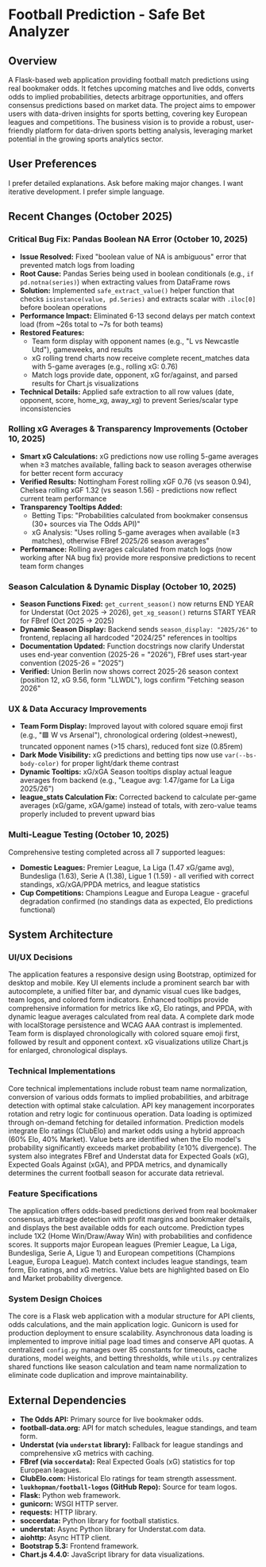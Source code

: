 # Football Prediction - Safe Bet Analyzer

## Overview
A Flask-based web application providing football match predictions using real bookmaker odds. It fetches upcoming matches and live odds, converts odds to implied probabilities, detects arbitrage opportunities, and offers consensus predictions based on market data. The project aims to empower users with data-driven insights for sports betting, covering key European leagues and competitions. The business vision is to provide a robust, user-friendly platform for data-driven sports betting analysis, leveraging market potential in the growing sports analytics sector.

## User Preferences
I prefer detailed explanations. Ask before making major changes. I want iterative development. I prefer simple language.

## Recent Changes (October 2025)
### Critical Bug Fix: Pandas Boolean NA Error (October 10, 2025)
- **Issue Resolved:** Fixed "boolean value of NA is ambiguous" error that prevented match logs from loading
- **Root Cause:** Pandas Series being used in boolean conditionals (e.g., `if pd.notna(series)`) when extracting values from DataFrame rows
- **Solution:** Implemented `safe_extract_value()` helper function that checks `isinstance(value, pd.Series)` and extracts scalar with `.iloc[0]` before boolean operations
- **Performance Impact:** Eliminated 6-13 second delays per match context load (from ~26s total to ~7s for both teams)
- **Restored Features:**
  - Team form display with opponent names (e.g., "L vs Newcastle Utd"), gameweeks, and results
  - xG rolling trend charts now receive complete recent_matches data with 5-game averages (e.g., rolling xG: 0.76)
  - Match logs provide date, opponent, xG for/against, and parsed results for Chart.js visualizations
- **Technical Details:** Applied safe extraction to all row values (date, opponent, score, home_xg, away_xg) to prevent Series/scalar type inconsistencies

### Rolling xG Averages & Transparency Improvements (October 10, 2025)
- **Smart xG Calculations:** xG predictions now use rolling 5-game averages when ≥3 matches available, falling back to season averages otherwise for better recent form accuracy
- **Verified Results:** Nottingham Forest rolling xGF 0.76 (vs season 0.94), Chelsea rolling xGF 1.32 (vs season 1.56) - predictions now reflect current team performance
- **Transparency Tooltips Added:**
  - Betting Tips: "Probabilities calculated from bookmaker consensus (30+ sources via The Odds API)"
  - xG Analysis: "Uses rolling 5-game averages when available (≥3 matches), otherwise FBref 2025/26 season averages"
- **Performance:** Rolling averages calculated from match logs (now working after NA bug fix) provide more responsive predictions to recent team form changes

### Season Calculation & Dynamic Display (October 10, 2025)
- **Season Functions Fixed:** `get_current_season()` now returns END YEAR for Understat (Oct 2025 → 2026), `get_xg_season()` returns START YEAR for FBref (Oct 2025 → 2025)
- **Dynamic Season Display:** Backend sends `season_display: "2025/26"` to frontend, replacing all hardcoded "2024/25" references in tooltips
- **Documentation Updated:** Function docstrings now clarify Understat uses end-year convention (2025-26 = "2026"), FBref uses start-year convention (2025-26 = "2025")
- **Verified:** Union Berlin now shows correct 2025-26 season context (position 12, xG 9.56, form "LLWDL"), logs confirm "Fetching season 2026"

### UX & Data Accuracy Improvements
- **Team Form Display:** Improved layout with colored square emoji first (e.g., "🟩 W vs Arsenal"), chronological ordering (oldest→newest), truncated opponent names (>15 chars), reduced font size (0.85rem)
- **Dark Mode Visibility:** xG predictions and betting tips now use `var(--bs-body-color)` for proper light/dark theme contrast
- **Dynamic Tooltips:** xG/xGA Season tooltips display actual league averages from backend (e.g., "League avg: 1.47/game for La Liga 2025/26")
- **league_stats Calculation Fix:** Corrected backend to calculate per-game averages (xG/game, xGA/game) instead of totals, with zero-value teams properly included to prevent upward bias

### Multi-League Testing (October 10, 2025)
Comprehensive testing completed across all 7 supported leagues:
- **Domestic Leagues:** Premier League, La Liga (1.47 xG/game avg), Bundesliga (1.63), Serie A (1.38), Ligue 1 (1.59) - all verified with correct standings, xG/xGA/PPDA metrics, and league statistics
- **Cup Competitions:** Champions League and Europa League - graceful degradation confirmed (no standings data as expected, Elo predictions functional)

## System Architecture

### UI/UX Decisions
The application features a responsive design using Bootstrap, optimized for desktop and mobile. Key UI elements include a prominent search bar with autocomplete, a unified filter bar, and dynamic visual cues like badges, team logos, and colored form indicators. Enhanced tooltips provide comprehensive information for metrics like xG, Elo ratings, and PPDA, with dynamic league averages calculated from real data. A complete dark mode with localStorage persistence and WCAG AAA contrast is implemented. Team form is displayed chronologically with colored square emoji first, followed by result and opponent context. xG visualizations utilize Chart.js for enlarged, chronological displays.

### Technical Implementations
Core technical implementations include robust team name normalization, conversion of various odds formats to implied probabilities, and arbitrage detection with optimal stake calculation. API key management incorporates rotation and retry logic for continuous operation. Data loading is optimized through on-demand fetching for detailed information. Prediction models integrate Elo ratings (ClubElo) and market odds using a hybrid approach (60% Elo, 40% Market). Value bets are identified when the Elo model's probability significantly exceeds market probability (≥10% divergence). The system also integrates FBref and Understat data for Expected Goals (xG), Expected Goals Against (xGA), and PPDA metrics, and dynamically determines the current football season for accurate data retrieval.

### Feature Specifications
The application offers odds-based predictions derived from real bookmaker consensus, arbitrage detection with profit margins and bookmaker details, and displays the best available odds for each outcome. Prediction types include 1X2 (Home Win/Draw/Away Win) with probabilities and confidence scores. It supports major European leagues (Premier League, La Liga, Bundesliga, Serie A, Ligue 1) and European competitions (Champions League, Europa League). Match context includes league standings, team form, Elo ratings, and xG metrics. Value bets are highlighted based on Elo and Market probability divergence.

### System Design Choices
The core is a Flask web application with a modular structure for API clients, odds calculations, and the main application logic. Gunicorn is used for production deployment to ensure scalability. Asynchronous data loading is implemented to improve initial page load times and conserve API quotas. A centralized `config.py` manages over 85 constants for timeouts, cache durations, model weights, and betting thresholds, while `utils.py` centralizes shared functions like season calculation and team name normalization to eliminate code duplication and improve maintainability.

## External Dependencies
- **The Odds API:** Primary source for live bookmaker odds.
- **football-data.org:** API for match schedules, league standings, and team form.
- **Understat (via `understat` library):** Fallback for league standings and comprehensive xG metrics with caching.
- **FBref (via `soccerdata`):** Real Expected Goals (xG) statistics for top European leagues.
- **ClubElo.com:** Historical Elo ratings for team strength assessment.
- **`luukhopman/football-logos` (GitHub Repo):** Source for team logos.
- **Flask:** Python web framework.
- **gunicorn:** WSGI HTTP server.
- **requests:** HTTP library.
- **soccerdata:** Python library for football statistics.
- **understat:** Async Python library for Understat.com data.
- **aiohttp:** Async HTTP client.
- **Bootstrap 5.3:** Frontend framework.
- **Chart.js 4.4.0:** JavaScript library for data visualizations.